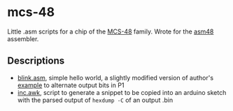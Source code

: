 # mcs-48

Little .asm scripts for a chip of the [MCS-48](https://es.wikipedia.org/wiki/Intel_MCS-48) family. Wrote for the [asm48](https://github.com/daveho/asm48) assembler.

## Descriptions

- [blink.asm](./blink.asm), simple hello world, a slightly modified version of author's [example](https://www.youtube.com/watch?v=K83uTnW6IHU) to alternate output bits in P1
- [inc.awk](./inc.awk), script to generate a snippet to be copied into an arduino sketch with the parsed output of `hexdump -C` of an output .bin
